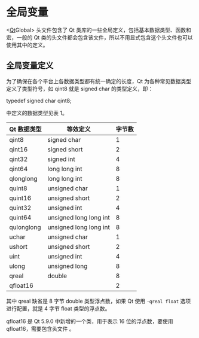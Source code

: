 # 全局变量

<[Qt](http://c.biancheng.net/qt/)Global> 头文件包含了 Qt 类库的一些全局定义，包括基本数据类型、函数和宏，一般的 Qt 类的头文件都会包含该文件，所以不用显式包含这个头文件也可以使用其中的定义。

## 全局变量定义

为了确保在各个平台上各数据类型都有统一确定的长度，Qt 为各种常见数据类型定义了类型符号，如 qint8 就是 signed char 的类型定义，即：

typedef signed char qint8;

<QtGlobal>中定义的数据类型见表 1。



| Qt 数据类型 | 等效定义               | 字节数 |
| ----------- | ---------------------- | ------ |
| qint8       | signed char            | 1      |
| qint16      | signed short           | 2      |
| qint32      | signed int             | 4      |
| qint64      | long long int          | 8      |
| qlonglong   | long long int          | 8      |
| quint8      | unsigned char          | 1      |
| quint16     | unsigned short         | 2      |
| quint32     | unsigned int           | 4      |
| quint64     | unsigned long long int | 8      |
| qulonglong  | unsigned long long int | 8      |
| uchar       | unsigned char          | 1      |
| ushort      | unsigned short         | 2      |
| uint        | unsigned int           | 4      |
| ulong       | unsigned long          | 8      |
| qreal       | double                 | 8      |
| qfloat16    |                        | 2      |


其中 qreal 缺省是 8 字节 double 类型浮点数，如果 Qt 使用 `-qreal float` 选项进行配置，就是 4 字节 float 类型的浮点数。

qfloat16 是 Qt 5.9.0 中新增的一个类，用于表示 16 位的浮点数，要使用 qfloat16，需要包含头文件 <QFloat16>。

